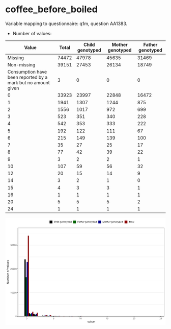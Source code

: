 # coffee_before_boiled
Variable mapping to questionnaire: q1m, question AA1383.
- Number of values:

| Value | Total | Child genotyped | Mother genotyped | Father genotyped |
| ----- | ----- | --------------- | ---------------- | ---------------- |
| Missing | 74472 | 47978 | 45635 | 31469 |
| Non-missing | 39151 | 27453 | 26134 | 18749 |
| Consumption have been reported by a mark but no amount given | 3 | 0 | 0 |0 |
| 0 | 33923 | 23997 | 22848 | 16472 |
| 1 | 1941 | 1307 | 1244 | 875 |
| 2 | 1556 | 1017 | 972 | 699 |
| 3 | 523 | 351 | 340 | 228 |
| 4 | 542 | 353 | 333 | 222 |
| 5 | 192 | 122 | 111 | 67 |
| 6 | 215 | 149 | 139 | 100 |
| 7 | 35 | 27 | 25 | 17 |
| 8 | 77 | 42 | 39 | 22 |
| 9 | 3 | 2 | 2 | 1 |
| 10 | 107 | 59 | 56 | 32 |
| 12 | 20 | 15 | 14 | 9 |
| 14 | 3 | 2 | 1 | 0 |
| 15 | 4 | 3 | 3 | 1 |
| 16 | 1 | 1 | 1 | 1 |
| 20 | 5 | 5 | 5 | 2 |
| 24 | 1 | 1 | 1 | 1 |



![](coffee_before_boiled_n.png)



